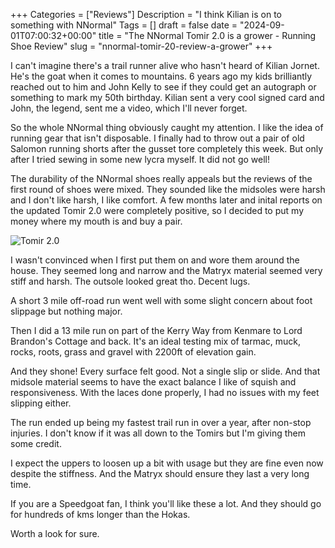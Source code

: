 +++
Categories = ["Reviews"]
Description = "I think Kilian is on to something with NNormal"
Tags = []
draft = false
date = "2024-09-01T07:00:32+00:00"
title = "The NNormal Tomir 2.0 is a grower - Running Shoe Review"
slug = "nnormal-tomir-20-review-a-grower"
+++

I can't imagine there's a trail runner alive who hasn't heard of Kilian Jornet. He's the goat when it comes to mountains. 6 years ago my kids brilliantly reached out to him and John Kelly to see if they could get an autograph or something to mark my 50th birthday. Kilian sent a very cool signed card and John, the legend, sent me a video, which I'll never forget.

So the whole NNormal thing obviously caught my attention. I like the idea of running gear that isn't disposable. I finally had to throw out a pair of old Salomon running shorts after the gusset tore completely this week. But only after I tried sewing in some new lycra myself. It did not go well! 

The durability of the NNormal shoes really appeals but the reviews of the first round of shoes were mixed. They sounded like the midsoles were harsh and I don't like harsh, I like comfort. A few months later and inital reports on the updated Tomir 2.0 were completely positive, so I decided to put my money where my mouth is and buy a pair.

![Tomir 2.0](/images/2024/09/tomir20.png)

I wasn't convinced when I first put them on and wore them around the house. They seemed long and narrow and the Matryx material seemed very stiff and harsh. The outsole looked great tho. Decent lugs.

A short 3 mile off-road run went well with some slight concern about foot slippage but nothing major.

Then I did a 13 mile run on part of the Kerry Way from Kenmare to Lord Brandon's Cottage and back. It's an ideal testing mix of tarmac, muck, rocks, roots, grass and gravel with 2200ft of elevation gain.

And they shone! Every surface felt good. Not a single slip or slide. And that midsole material seems to have the exact balance I like of squish and responsiveness. With the laces done properly, I had no issues with my feet slipping either.

The run ended up being my fastest trail run in over a year, after non-stop injuries. I don't know if it was all down to the Tomirs but I'm giving them some credit.

I expect the uppers to loosen up a bit with usage but they are fine even now despite the stiffness. And the Matryx should ensure they last a very long time.

If you are a Speedgoat fan, I think you'll like these a lot. And they should go for hundreds of kms longer than the Hokas.

Worth a look for sure.

<script type="application/ld+json">{
  "@context": "http://schema.org/",
  "@type": "Product",
  "name": "NNormal Tomir 2.0",
  "image": "https://conoroneill.com/images/2024/09/tomir20.png",
  "brand": "NNormal",
  "aggregateRating": {
    "@type": "AggregateRating",
    "ratingValue": "4",
    "bestRating": "5",
    "worstRating": "0",
    "ratingCount": 1,
    "reviewCount": 1
  },
  "review": [
    {
      "@context": "http://schema.org/",
      "@type": "Review",
      "name": "I think Kilian is on to something with NNormal",
      "reviewBody": "NNormal has a Speedgoat competitor with this shoe. I expect them to last a lot longer than the Speedgoats too. Tough upper, lovely midsole, great outsole lugs.",
      "reviewRating": {
        "@type": "Rating",
        "ratingValue": 4,
        "bestRating": "5",
        "worstRating": "0"
      },
      "datePublished": "09/01/2024",
      "author": {
        "@type": "Person",
        "name": "Conor O'Neill"
      },
      "publisher": {
        "@type": "Organization",
        "name": "conoroneill.com"
      }
    }
  ]
}</script>
